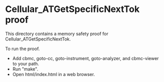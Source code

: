# Cellular_ATGetSpecificNextTok proof

This directory contains a memory safety proof for Cellular_ATGetSpecificNextTok.

To run the proof.

- Add cbmc, goto-cc, goto-instrument, goto-analyzer, and cbmc-viewer to your
  path.
- Run "make".
- Open html/index.html in a web browser.
